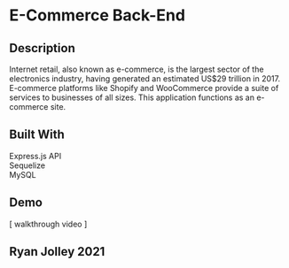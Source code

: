 # E-Commerce Back-End

## Description
Internet retail, also known as e-commerce, is the largest sector of the electronics industry, having generated an estimated US$29 trillion in 2017. E-commerce platforms like Shopify and WooCommerce provide a suite of services to businesses of all sizes. This application functions as an e-commerce site.

## Built With
Express.js API <br>
Sequelize <br>
MySQL <br>

## Demo
[ walkthrough video ] 

## Ryan Jolley 2021
